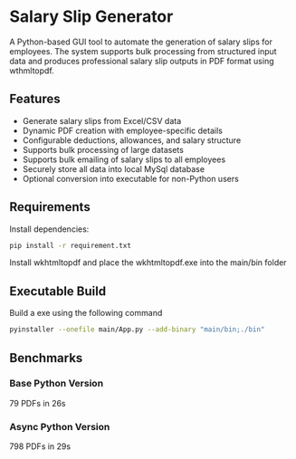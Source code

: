 # Salary Slip Generator

A Python-based GUI tool to automate the generation of salary slips for employees. The system supports bulk processing from structured input data and produces professional salary slip outputs in PDF format using wthmltopdf.

## Features
- Generate salary slips from Excel/CSV data  
- Dynamic PDF creation with employee-specific details  
- Configurable deductions, allowances, and salary structure  
- Supports bulk processing of large datasets  
- Supports bulk emailing of salary slips to all employees
- Securely store all data into local MySql database
- Optional conversion into executable for non-Python users  

## Requirements
Install dependencies:

```bash
pip install -r requirement.txt
```

Install wkhtmltopdf and place the wkhtmltopdf.exe into the main/bin folder


## Executable Build
Build a exe using the following command

```bash
pyinstaller --onefile main/App.py --add-binary "main/bin;./bin"
```

## Benchmarks

### Base Python Version
79 PDFs in 26s

### Async Python Version
798 PDFs in 29s
